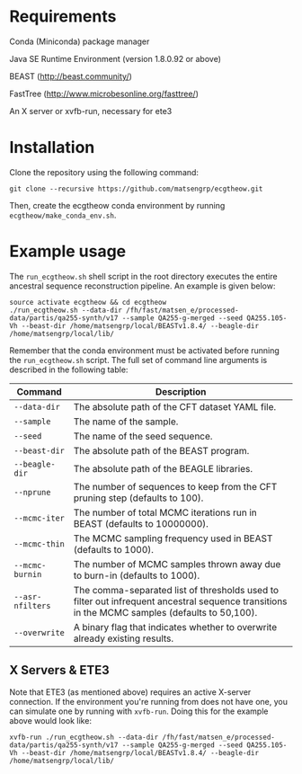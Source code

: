# Requirements

Conda (Miniconda) package manager

Java SE Runtime Environment (version 1.8.0.92 or above)

BEAST (http://beast.community/)

FastTree (http://www.microbesonline.org/fasttree/)

An X server or xvfb-run, necessary for ete3

# Installation

Clone the repository using the following command:

    git clone --recursive https://github.com/matsengrp/ecgtheow.git

Then, create the ecgtheow conda environment by running `ecgtheow/make_conda_env.sh`.

# Example usage

The `run_ecgtheow.sh` shell script in the root directory executes the entire ancestral sequence reconstruction pipeline.  An example is given below:

    source activate ecgtheow && cd ecgtheow
    ./run_ecgtheow.sh --data-dir /fh/fast/matsen_e/processed-data/partis/qa255-synth/v17 --sample QA255-g-merged --seed QA255.105-Vh --beast-dir /home/matsengrp/local/BEASTv1.8.4/ --beagle-dir /home/matsengrp/local/lib/

Remember that the conda environment must be activated before running the `run_ecgtheow.sh` script.
The full set of command line arguments is described in the following table:

| Command | Description |
| ---     | ---         |
| `--data-dir` | The absolute path of the CFT dataset YAML file. |
| `--sample` | The name of the sample. |
| `--seed` | The name of the seed sequence. |
| `--beast-dir` | The absolute path of the BEAST program. |
| `--beagle-dir` | The absolute path of the BEAGLE libraries. |
| `--nprune` | The number of sequences to keep from the CFT pruning step (defaults to 100). |
| `--mcmc-iter` | The number of total MCMC iterations run in BEAST (defaults to 10000000). |
| `--mcmc-thin` | The MCMC sampling frequency used in BEAST (defaults to 1000). |
| `--mcmc-burnin` | The number of MCMC samples thrown away due to burn-in (defaults to 1000). |
| `--asr-nfilters` | The comma-separated list of thresholds used to filter out infrequent ancestral sequence transitions in the MCMC samples (defaults to 50,100). |
| `--overwrite` | A binary flag that indicates whether to overwrite already existing results. |

## X Servers & ETE3

Note that ETE3 (as mentioned above) requires an active X-server connection.
If the environment you're running from does not have one, you can simulate one by running with `xvfb-run`.
Doing this for the example above would look like:

    xvfb-run ./run_ecgtheow.sh --data-dir /fh/fast/matsen_e/processed-data/partis/qa255-synth/v17 --sample QA255-g-merged --seed QA255.105-Vh --beast-dir /home/matsengrp/local/BEASTv1.8.4/ --beagle-dir /home/matsengrp/local/lib/


